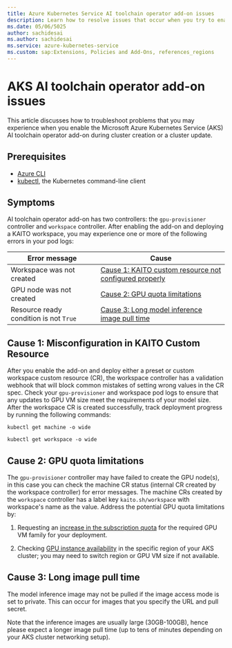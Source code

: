 ```yaml
---
title: Azure Kubernetes Service AI toolchain operator add-on issues
description: Learn how to resolve issues that occur when you try to enable the Azure Kubernetes Service (AKS) AI toolchain operator add-on.
ms.date: 05/06/5025
author: sachidesai
ms.author: sachidesai
ms.service: azure-kubernetes-service
ms.custom: sap:Extensions, Policies and Add-Ons, references_regions
---
```


# AKS AI toolchain operator add-on issues

This article discusses how to troubleshoot problems that you may experience when you enable the Microsoft Azure Kubernetes Service (AKS) AI toolchain operator add-on during cluster creation or a cluster update.

## Prerequisites

- [Azure CLI](/cli/azure/install-azure-cli)
- [kubectl](https://kubernetes.io/docs/tasks/tools/install-kubectl/), the Kubernetes command-line client

## Symptoms

AI toolchain operator add-on has two controllers: the `gpu-provisioner` controller and `workspace` controller. After enabling the add-on and deploying a KAITO workspace, you may experience one or more of the following errors in your pod logs:

| Error message | Cause |
|--|--|
| Workspace was not created | [Cause 1: KAITO custom resource not configured properly](#cause-1-misconfiguration-in-kaito-custom-resource) |
| GPU node was not created | [Cause 2: GPU quota limitations](#cause-2-gpu-quota-limitations) |  
| Resource ready condition is not `True` | [Cause 3: Long model inference image pull time](#cause-3-long-image-pull-time) |


## Cause 1: Misconfiguration in KAITO Custom Resource

After you enable the add-on and deploy either a preset or custom workspace custom resource (CR), the workspace controller has a validation webhook that will block common mistakes of setting wrong values in the CR spec. Check your `gpu-provisioner` and workspace pod logs to ensure that any updates to GPU VM size meet the requirements of your model size. After the workspace CR is created successfully, track  deployment progress by running the following commands:

```azurecli
kubectl get machine -o wide
```

```azurecli
kubectl get workspace -o wide
```

## Cause 2: GPU quota limitations

The `gpu-provisioner` controller may have failed to create the GPU node(s), in this case you can check the machine CR status (internal CR created by the workspace controller) for error messages. The machine CRs created by the `workspace` controller has a label key `kaito.sh/workspace` with workspace's name as the value. Address the potential GPU quota limitations by:

1. Requesting an [increase in the subscription quota](/azure/quotas/quickstart-increase-quota-portal) for the required GPU VM family for your deployment.

2. Checking [GPU instance availability](https://azure.microsoft.com/en-us/explore/global-infrastructure/products-by-region/table?msockid=182ea2d5e1ff6eb61ccbb1b8e5ff608a) in the specific region of your AKS cluster; you may need to switch region or GPU VM size if not available.

## Cause 3: Long image pull time

The model inference image may not be pulled if the image access mode is set to private. This can occur for images that you specify the URL and pull secret.

Note that the inference images are usually large (30GB-100GB), hence please expect a longer image pull time (up to tens of minutes depending on your AKS cluster networking setup).